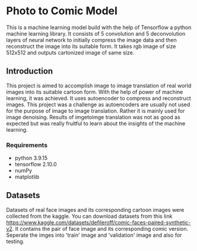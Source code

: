 # Photo to Comic Model

This is a machine learning model build with the help of Tensorflow a python machine learning library. It consists of 5 convolution and 5 deconvolution layers of neural network to initially compress the image data and then reconstruct the image into its suitable form.
It takes rgb image of size 512x512 and outputs cartonized image of same size.

## Introduction

This project is aimed to accomplish image to image translation of real world images into its suitable cartoon form. With the help of power of machine learning, it was achieved. It uses autoencoder to compress and reconstruct images. This project was a challenge as autoencoders are usually not used for the purpose of image to image translation. Rather it is mainly used for image denoising. Results of imgetoimge translation was not as good as expected but was really fruitful to learn about the insights of the machine learning.

### Requirements

* python 3.9.15
* tensorflow 2.10.0
* numPy
* matplotlib

## Datasets

Datasets of real face images and its corresponding cartoon images were collected from the kaggle. You can download datasets from this link <https://www.kaggle.com/datasets/defileroff/comic-faces-paired-synthetic-v2>. It contains the pair of face image and its corresponding comic version. Seperate the imges into 'train' image and 'validation' image and also for testing.
